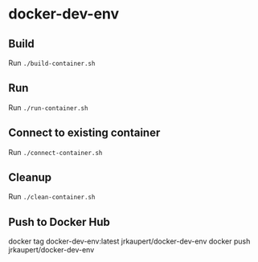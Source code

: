 # docker-dev-env

## Build
Run `./build-container.sh`

## Run
Run `./run-container.sh`

## Connect to existing container
Run `./connect-container.sh`

## Cleanup
Run `./clean-container.sh`

## Push to Docker Hub
docker tag docker-dev-env:latest jrkaupert/docker-dev-env
docker push jrkaupert/docker-dev-env